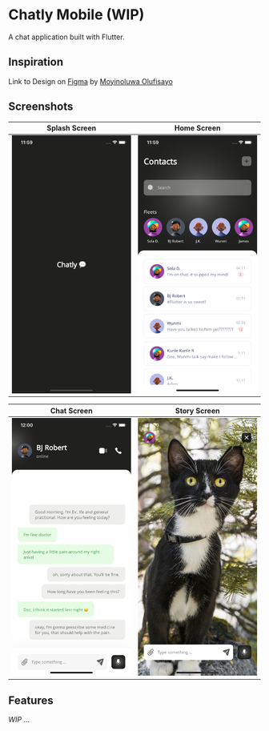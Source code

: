 # Chatly Mobile (WIP)

A chat application built with Flutter.

## Inspiration

Link to Design on [Figma](https://www.figma.com/file/7eeAbg53c9QOq7s0kFyXw9/Chatly?node-id=1%3A3183) by [Moyinoluwa Olufisayo](https://fisayo.me)

## Screenshots

| Splash Screen | Home Screen | 
|    :---:     |     :---:      |  
| <img src="graphics/splash.png" width="500">   | <img src="graphics/home.png" width="500">   |

| Chat Screen | Story Screen | 
|    :---:     |     :---:      |  
| <img src="graphics/chat.png" width="500">   | <img src="graphics/story.png" width="500">   |

## Features

*WIP* ...